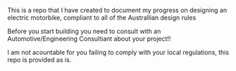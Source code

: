 This is a repo that I have created to document my progress on designing an electric motorbike, compliant to all of the Australlian design rules



Before you start building you need to consult with an Automotive/Engineering Consultiant about your project!!

I am not acountable for you failing to comply with your local regulations, this repo is provided as is.